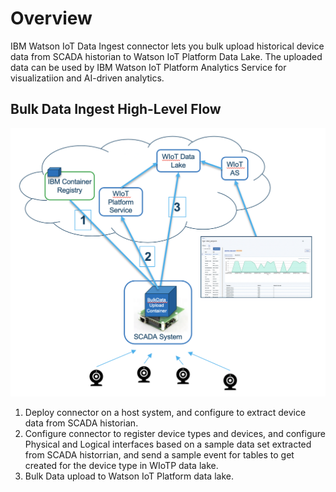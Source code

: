 # Overview

IBM Watson IoT Data Ingest connector lets you bulk upload historical device data from SCADA historian 
to Watson IoT Platform Data Lake. The uploaded data can be used by IBM
Watson IoT Platform Analytics Service for visualizatiion and AI-driven analytics. 

## Bulk Data Ingest High-Level Flow

![BulkDataIngest](dataingest.png)

1. Deploy connector on a host system, and configure to extract device data from SCADA historian.
2. Configure connector to register device types and devices, and configure Physical and Logical interfaces based on a sample data set extracted from SCADA historrian, and send a sample event for tables to get created for the device type in WIoTP data lake.
3. Bulk Data upload to Watson IoT Platform data lake.


